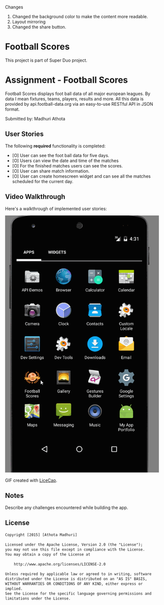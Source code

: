 Changes

1. Changed the background color to make the content more readable.
2. Layout mirroring
2. Changed the share button.

# Football Scores
This project is part of Super Duo project.


# Assignment - Football Scores

Football Scores displays foot ball data of all major european leagues.  By data I mean fixtures, teams, players, results 
and more. All this data is provided by api.football-data.org via an easy-to-use RESTful API in JSON format.

Submitted by: Madhuri Athota

## User Stories

The following **required** functionality is completed:

* [O] User can see the foot ball data  for five days.
* [O] Users can view the date and time of the matches
* [O] For the finished matches users can see the scores.
* [O] User can share match information.
* [O] User can create homescreen widget and can see all the matches scheduled for the current day.


## Video Walkthrough 

Here's a walkthrough of implemented user stories:

<img src='https://github.com/amadhuri/Football_Scores/blob/master/football_scores.gif' title='Video Walkthrough' width='' alt='Video Walkthrough' />

GIF created with [LiceCap](http://www.cockos.com/licecap/).

## Notes

Describe any challenges encountered while building the app.

## License

    Copyright [2015] [Athota Madhuri]

    Licensed under the Apache License, Version 2.0 (the "License");
    you may not use this file except in compliance with the License.
    You may obtain a copy of the License at

        http://www.apache.org/licenses/LICENSE-2.0

    Unless required by applicable law or agreed to in writing, software
    distributed under the License is distributed on an "AS IS" BASIS,
    WITHOUT WARRANTIES OR CONDITIONS OF ANY KIND, either express or implied.
    See the License for the specific language governing permissions and
    limitations under the License.
